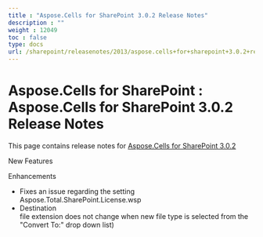 ```yaml
---
title : "Aspose.Cells for SharePoint 3.0.2 Release Notes" 
description : "" 
weight : 12049 
toc : false
type: docs
url: /sharepoint/releasenotes/2013/aspose.cells+for+sharepoint+3.0.2+release+notes/
---
```


# Aspose.Cells for SharePoint : Aspose.Cells for SharePoint 3.0.2 Release Notes


This page contains release notes for [Aspose.Cells for SharePoint 3.0.2](http://www.aspose.com/downloads/cells/sharepoint/new-releases/aspose.cells-for-sharepoint-3.0.2/)

New Features

Enhancements

*   Fixes an issue regarding the setting  
    Aspose.Total.SharePoint.License.wsp
*   Destination  
    file extension does not change when new file type is selected from the  
    "Convert To:" drop down list)

